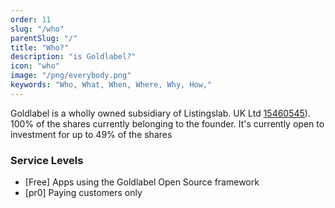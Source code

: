 ```yaml
---
order: 11
slug: "/who"
parentSlug: "/"
title: "Who?"
description: "is Goldlabel?"
icon: "who"
image: "/png/everybody.png"
keywords: "Who, What, When, Where, Why, How,"
---
```

Goldlabel is a wholly owned subsidiary of Listingslab. UK Ltd [15460545](https://www.onlinefilings.co.uk/company/profile/15460545-goldlabel-apps-ltd/)). 100% of the shares currently belonging to the founder. It's currently open to investment for up to 49% of the shares

### Service Levels 

- [Free] Apps using the Goldlabel Open Source framework 
- [pr0] Paying customers only